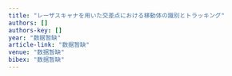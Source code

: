 ```yaml
---
title: "レーザスキャナを用いた交差点における移動体の識別とトラッキング"
authors: []
authors-key: []
year: "数据暂缺"
article-link: "数据暂缺"
venue: "数据暂缺"
bibex: "数据暂缺"
---
```

